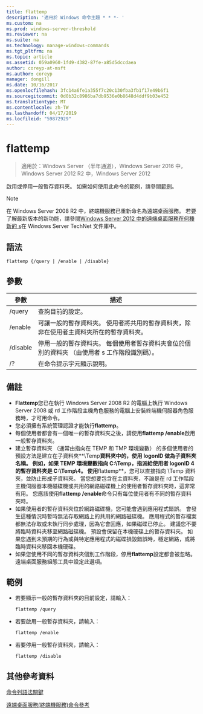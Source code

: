 ```yaml
---
title: flattemp
description: '適用於 Windows 命令主題 * * *- '
ms.custom: na
ms.prod: windows-server-threshold
ms.reviewer: na
ms.suite: na
ms.technology: manage-windows-commands
ms.tgt_pltfrm: na
ms.topic: article
ms.assetid: 059a0960-1fd9-4382-87fe-a85d5dccdaea
author: coreyp-at-msft
ms.author: coreyp
manager: dongill
ms.date: 10/16/2017
ms.openlocfilehash: 3fc14a6fe1a355f7c20c130fba3fb1f17e49b6f1
ms.sourcegitcommit: 0d0b32c8986ba7db9536e0b8648d4ddf9b03e452
ms.translationtype: MT
ms.contentlocale: zh-TW
ms.lasthandoff: 04/17/2019
ms.locfileid: "59872929"
---
```

# <a name="flattemp"></a>flattemp

>適用於：Windows Server （半年通道），Windows Server 2016 中，Windows Server 2012 R2 中，Windows Server 2012

啟用或停用一般暫存資料夾。
如需如何使用此命令的範例，請參閱[範例](#BKMK_examples)。

> [!NOTE]
> 在 Windows Server 2008 R2 中，終端機服務已重新命名為遠端桌面服務。 若要了解最新版本的新功能，請參閱[Windows Server 2012 中的遠端桌面服務在何種新的 s](https://technet.microsoft.com/library/hh831527)在 Windows Server TechNet 文件庫中。

## <a name="syntax"></a>語法
```
flattemp {/query | /enable | /disable}
```

## <a name="parameters"></a>參數
|參數|描述|
|-------|--------|
|/query|查詢目前的設定。|
|/enable|可讓一般的暫存資料夾。 使用者將共用的暫存資料夾，除非在使用者主資料夾所在的暫存資料夾。|
|/disable|停用一般的暫存資料夾。 每個使用者暫存資料夾會位於個別的資料夾 （由使用者 s 工作階段識別碼）。|
|/?|在命令提示字元顯示說明。|

## <a name="remarks"></a>備註
-   **Flattemp**您已在執行 Windows Server 2008 R2 的電腦上執行 Windows Server 2008 或 rd 工作階段主機角色服務的電腦上安裝終端機伺服器角色服務時，才可用命令。
-   您必須擁有系統管理認證才能執行**flattemp**。
-   每個使用者都會有一個唯一的暫存資料夾之後，請使用**flattemp /enable**啟用一般暫存資料夾。
-   建立暫存資料夾 （通常由指向在 TEMP 和 TMP 環境變數） 的多個使用者的預設方法是建立在子資料夾**\Temp**資料夾中的，使用 logonID 做為子資料夾名稱。 例如，如果 TEMP 環境變數指向 C:\Temp，指派給使用者 logonID 4 的暫存資料夾是 C:\Temp\4。 使用**flattemp**，您可以直接指向 \Temp 資料夾，並防止形成子資料夾。 當您想要包含在主資料夾，不論是在 rd 工作階段主機伺服器本機磁碟機或共用的網路磁碟機上的使用者暫存資料夾時，這非常有用。 您應該使用**flattemp /enable**命令只有每位使用者有不同的暫存資料夾時。
-   如果使用者的暫存資料夾位於網路磁碟機，您可能會遇到應用程式錯誤。 會發生這種情況時暫時無法存取網路上的共用的網路磁碟機。 應用程式的暫存檔案都無法存取或未執行同步處理，因為它會回應，如果磁碟已停止。 建議您不要將臨時資料夾移至網路磁碟機。 預設會保留在本機硬碟上的暫存資料夾。 如果您遇到未預期的行為或與特定應用程式的磁碟損毀錯誤時，穩定網路，或將臨時資料夾移回本機硬碟。
-   如果您使用不同的暫存資料夾個別工作階段，停用**flattemp**設定都會被忽略。 遠端桌面服務組態工具中設定此選項。

## <a name="BKMK_examples"></a>範例
-   若要顯示一般的暫存資料夾的目前設定，請輸入：
    ```
    flattemp /query
    ```
-   若要啟用一般暫存資料夾，請輸入：
    ```
    flattemp /enable
    ```
-   若要停用一般暫存資料夾，請輸入：
    ```
    flattemp /disable
    ```

## <a name="additional-references"></a>其他參考資料
[命令列語法關鍵](command-line-syntax-key.md)

[遠端桌面服務&#40;終端機服務&#41;命令參考](remote-desktop-services-terminal-services-command-reference.md)

